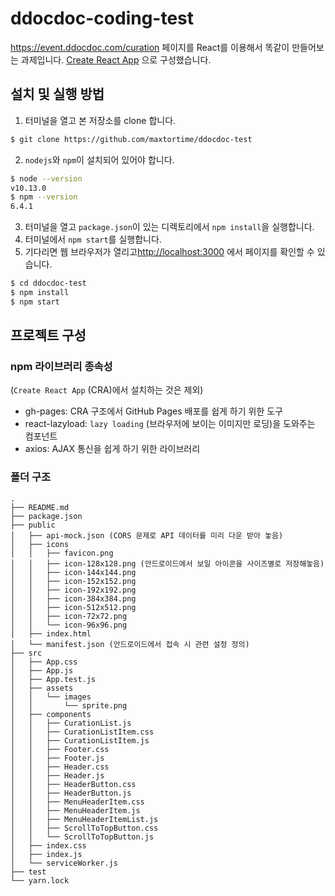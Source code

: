 # ddocdoc-coding-test
https://event.ddocdoc.com/curation 페이지를 React를 이용해서 똑같이 만들어보는 과제입니다.
[Create React App](https://github.com/facebook/create-react-app) 으로 구성했습니다.

## 설치 및 실행 방법
1. 터미널을 열고 본 저장소를 clone 합니다.
```sh
$ git clone https://github.com/maxtortime/ddocdoc-test
```
2. `nodejs`와 `npm`이 설치되어 있어야 합니다.
```sh
$ node --version
v10.13.0
$ npm --version
6.4.1
```
3. 터미널을 열고 `package.json`이 있는 디렉토리에서 `npm install`을 실행합니다.
4. 터미널에서 `npm start`를 실행합니다.
5. 기다리면 웹 브라우저가 열리고[http://localhost:3000](http://localhost:3000) 에서 페이지를 확인할 수 있습니다.
```sh
$ cd ddocdoc-test
$ npm install
$ npm start
```

## 프로젝트 구성
### npm 라이브러리 종속성
(`Create React App` (CRA)에서 설치하는 것은 제외)
- gh-pages: CRA 구조에서 GitHub Pages 배포를 쉽게 하기 위한 도구
- react-lazyload: `lazy loading` (브라우저에 보이는 이미지만 로딩)을 도와주는 컴포넌트
- axios: AJAX 통신을 쉽게 하기 위한 라이브러리

### 폴더 구조
```
.
├── README.md
├── package.json 
├── public 
│   ├── api-mock.json (CORS 문제로 API 데이터를 미리 다운 받아 놓음)
│   ├── icons 
│   │   ├── favicon.png
│   │   ├── icon-128x128.png (안드로이드에서 보일 아이콘을 사이즈별로 저장해놓음)
│   │   ├── icon-144x144.png
│   │   ├── icon-152x152.png
│   │   ├── icon-192x192.png
│   │   ├── icon-384x384.png
│   │   ├── icon-512x512.png
│   │   ├── icon-72x72.png
│   │   └── icon-96x96.png
│   ├── index.html
│   └── manifest.json (안드로이드에서 접속 시 관련 설정 정의)
├── src
│   ├── App.css
│   ├── App.js
│   ├── App.test.js
│   ├── assets
│   │   └── images
│   │       └── sprite.png
│   ├── components
│   │   ├── CurationList.js
│   │   ├── CurationListItem.css
│   │   ├── CurationListItem.js
│   │   ├── Footer.css
│   │   ├── Footer.js
│   │   ├── Header.css
│   │   ├── Header.js
│   │   ├── HeaderButton.css
│   │   ├── HeaderButton.js
│   │   ├── MenuHeaderItem.css
│   │   ├── MenuHeaderItem.js
│   │   ├── MenuHeaderItemList.js
│   │   ├── ScrollToTopButton.css
│   │   └── ScrollToTopButton.js
│   ├── index.css
│   ├── index.js
│   └── serviceWorker.js
├── test
└── yarn.lock
```